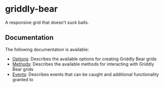 # griddly-bear

A responsive grid that doesn't suck balls.


## Documentation

The following documentation is available: 

 * [Options](docs/options.md): Describes the available options for creating Griddly Bear grids
 * [Methods](docs/methods.md): Describes the available methods for interacting with Griddly Bear grids
 * [Events](docs/events.md): Describes events that can be caught and additional functionality granted to
